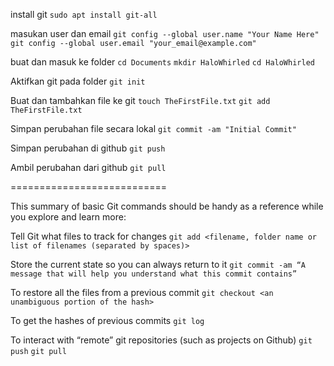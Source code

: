 install git
`sudo apt install git-all`

masukan user dan email
`git config --global user.name "Your Name Here"`
`git config --global user.email "your_email@example.com"`

buat dan masuk ke folder
`cd Documents`
`mkdir HaloWhirled`
`cd HaloWhirled`

Aktifkan git pada folder
`git init`

Buat dan tambahkan file ke git
`touch TheFirstFile.txt`
`git add TheFirstFile.txt`

Simpan perubahan file secara lokal
`git commit -am "Initial Commit"`

Simpan perubahan di github
`git push`

Ambil perubahan dari github
`git pull`


===========================



This summary of basic Git commands should be handy as a reference while you explore and learn more:

Tell Git what files to track for changes
`git add <filename, folder name or list of filenames (separated by spaces)>`

Store the current state so you can always return to it
`git commit -am “A message that will help you understand what this commit contains”`

To restore all the files from a previous commit
`git checkout <an unambiguous portion of the hash>`

To get the hashes of previous commits
`git log`

To interact with “remote” git repositories (such as projects on Github)
`git push`
`git pull`
